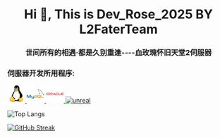 
<h1 align="center">Hi 👋, This is Dev_Rose_2025 BY L2FaterTeam</h1>
<h3 align="center">世间所有的相遇·都是久别重逢----血玫瑰怀旧天堂2伺服器</h3>

<p align="left">
</p>

<h3 align="left">伺服器开发所用程序:</h3>
<p align="left"> <a href="https://www.linux.org/" target="_blank" rel="noreferrer"> <img src="https://raw.githubusercontent.com/devicons/devicon/master/icons/linux/linux-original.svg" alt="linux" width="40" height="40"/> </a> <a href="https://www.mysql.com/" target="_blank" rel="noreferrer"> <img src="https://raw.githubusercontent.com/devicons/devicon/master/icons/mysql/mysql-original-wordmark.svg" alt="mysql" width="40" height="40"/> </a> <a href="https://www.oracle.com/" target="_blank" rel="noreferrer"> <img src="https://raw.githubusercontent.com/devicons/devicon/master/icons/oracle/oracle-original.svg" alt="oracle" width="40" height="40"/> </a> <a href="https://unrealengine.com/" target="_blank" rel="noreferrer"> <img src="https://raw.githubusercontent.com/kenangundogan/fontisto/036b7eca71aab1bef8e6a0518f7329f13ed62f6b/icons/svg/brand/unreal-engine.svg" alt="unreal" width="40" height="40"/> </a> </p>

![Top Langs](https://github-readme-stats.vercel.app/api/top-langs/?username=gelimeng2008)


[![GitHub Streak](https://github-readme-streak-stats.herokuapp.com?user=gelimeng2008&theme=merko&hide_border=true&locale=zh_Hans&short_numbers=true&date_format=j%2Fn%5B%2FY%5D)](https://git.io/streak-stats)
